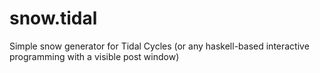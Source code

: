 # snow.tidal
Simple snow generator for Tidal Cycles (or any haskell-based interactive programming with a visible post window)
